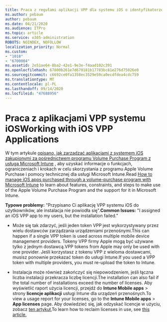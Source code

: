 ```yaml
---
title: Praca z regułami aplikacji VPP dla systemu iOS o identyfikatorze 1018
ms.author: pebaum
author: pebaum
ms.date: 04/21/2020
ms.audience: ITPro
ms.topic: article
ms.service: o365-administration
ROBOTS: NOINDEX, NOFOLLOW
localization_priority: Normal
ms.custom:
- "1018"
- "6700004"
ms.assetid: 2e51ae64-8ba2-42e1-9e3e-f4aad102c391
ms.openlocfilehash: 67800b261e7d670181b17783bc81e276d75026e0
ms.sourcegitcommit: c6692ce0fa1358ec3529e59ca0ecdfdea4cdc759
ms.translationtype: MT
ms.contentlocale: pl-PL
ms.lasthandoff: 09/14/2020
ms.locfileid: "47688956"
---
```

# <a name="working-with-ios-vpp-applications"></a><span data-ttu-id="a2107-102">Praca z aplikacjami VPP systemu iOS</span><span class="sxs-lookup"><span data-stu-id="a2107-102">Working with iOS VPP Applications</span></span>

<span data-ttu-id="a2107-103">W tym artykule [opisano, jak zarządzać aplikacjami z systemem iOS zakupionymi za pośrednictwem programu Volume Purchase Program z usługą Microsoft Intune](https://docs.microsoft.com/intune/vpp-apps-ios) , aby uzyskać informacje o funkcjach, ograniczeniach i krokach w celu skorzystania z programu Apple Volume Purchase i pomocy technicznej dla usługi Microsoft Intune.</span><span class="sxs-lookup"><span data-stu-id="a2107-103">Read [How to manage iOS apps purchased through a volume-purchase program with Microsoft Intune](https://docs.microsoft.com/intune/vpp-apps-ios) to learn about features, constraints, and steps to make use of the Apple Volume Purchase Program and the support for it in Microsoft Intune.</span></span>
  
 <span data-ttu-id="a2107-104">**Typowe problemy:** "Przypisano Ci aplikację VPP systemu iOS do użytkowników, ale instalacja nie powiodła się".</span><span class="sxs-lookup"><span data-stu-id="a2107-104">**Common Issues:** "I assigned an iOS VPP app to my users, but the installation failed."</span></span>
  
- <span data-ttu-id="a2107-105">Może się tak zdarzyć, jeśli jeden token VPP jest wykorzystywany przez wielu dostawców zarządzania urządzeniami przenośnymi.</span><span class="sxs-lookup"><span data-stu-id="a2107-105">This can happen if a single VPP token is used across multiple mobile device management providers.</span></span> <span data-ttu-id="a2107-106">Tokeny VPP firmy Apple mogą być używane tylko z jednym dostawcą.</span><span class="sxs-lookup"><span data-stu-id="a2107-106">VPP tokens from Apple may only be used with one provider.</span></span> <span data-ttu-id="a2107-107">Jeśli korzystasz z tokenu VPP z wieloma dostawcami, musisz ponownie przekazać token do usługi Intune.</span><span class="sxs-lookup"><span data-stu-id="a2107-107">If you used a VPP token with multiple providers, you must re-upload the token to Intune.</span></span>

- <span data-ttu-id="a2107-108">Instalacja może również zakończyć się niepowodzeniem, jeśli łączna liczba instalacji przekracza liczbę licencji.</span><span class="sxs-lookup"><span data-stu-id="a2107-108">The installation can also fail if the total number of installations exceed the number of licenses.</span></span> <span data-ttu-id="a2107-109">Aby wyświetlić raport użycia licencji, przejdź do **Intune Mobile apps** \> strony **licencje aplikacji** usługi Intune dla urządzeń przenośnych.</span><span class="sxs-lookup"><span data-stu-id="a2107-109">To view a usage report for your licenses, go to the **Intune Mobile apps** \> **App licenses** page.</span></span> <span data-ttu-id="a2107-110">Aby dowiedzieć się, jak odzyskać licencje w użyciu, zobacz [ten artykuł.](https://docs.microsoft.com/intune/vpp-apps-ios#revoking-app-licenses-and-deleting-tokens)</span><span class="sxs-lookup"><span data-stu-id="a2107-110">To learn how to reclaim licenses in use, see [this article.](https://docs.microsoft.com/intune/vpp-apps-ios#revoking-app-licenses-and-deleting-tokens)</span></span>
